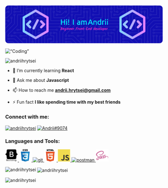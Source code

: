 [![MasterHead](./github-header-image.png)](https://github.com/AndriiHrytsei)




<img align = “right” alt =“Coding” width="600" height="400" src="https://camo.githubusercontent.com/5ddf73ad3a205111cf8c686f687fc216c2946a75005718c8da5b837ad9de78c9/68747470733a2f2f7468756d62732e6766796361742e636f6d2f4576696c4e657874446576696c666973682d736d616c6c2e676966"/>

<p align="left"> <img src="https://komarev.com/ghpvc/?username=andriihrytsei&label=Profile%20views&color=0e75b6&style=flat" alt="andriihrytsei" /> </p>

- 🌱 I’m currently learning **React**

- 💬 Ask me about **Javascript**

- 📫 How to reach me **andrii.hrytsei@gmail.com**

- ⚡ Fun fact **I like spending time with my best friends**

<h3 align="left">Connect with me:</h3>
<p align="left">
<a href="https://codepen.io/andriihrytsei" target="blank"><img align="center" src="https://raw.githubusercontent.com/rahuldkjain/github-profile-readme-generator/master/src/images/icons/Social/codepen.svg" alt="andriihrytsei" height="30" width="40" /></a>
<a href="https://discord.gg/Andrii#9074" target="blank"><img align="center" src="https://raw.githubusercontent.com/rahuldkjain/github-profile-readme-generator/master/src/images/icons/Social/discord.svg" alt="Andrii#9074" height="30" width="40" /></a>
</p>

<h3 align="left">Languages and Tools:</h3>
<p align="left"> <a href="https://getbootstrap.com" target="_blank" rel="noreferrer"> <img src="https://raw.githubusercontent.com/devicons/devicon/master/icons/bootstrap/bootstrap-plain-wordmark.svg" alt="bootstrap" width="40" height="40"/> </a> <a href="https://www.w3schools.com/css/" target="_blank" rel="noreferrer"> <img src="https://raw.githubusercontent.com/devicons/devicon/master/icons/css3/css3-original-wordmark.svg" alt="css3" width="40" height="40"/> </a> <a href="https://git-scm.com/" target="_blank" rel="noreferrer"> <img src="https://www.vectorlogo.zone/logos/git-scm/git-scm-icon.svg" alt="git" width="40" height="40"/> </a> <a href="https://www.w3.org/html/" target="_blank" rel="noreferrer"> <img src="https://raw.githubusercontent.com/devicons/devicon/master/icons/html5/html5-original-wordmark.svg" alt="html5" width="40" height="40"/> </a> <a href="https://developer.mozilla.org/en-US/docs/Web/JavaScript" target="_blank" rel="noreferrer"> <img src="https://raw.githubusercontent.com/devicons/devicon/master/icons/javascript/javascript-original.svg" alt="javascript" width="40" height="40"/> </a> <a href="https://postman.com" target="_blank" rel="noreferrer"> <img src="https://www.vectorlogo.zone/logos/getpostman/getpostman-icon.svg" alt="postman" width="40" height="40"/> </a> <a href="https://sass-lang.com" target="_blank" rel="noreferrer"> <img src="https://raw.githubusercontent.com/devicons/devicon/master/icons/sass/sass-original.svg" alt="sass" width="40" height="40"/> </a> </p>

<p><img align="left" src="https://github-readme-stats.vercel.app/api/top-langs?username=andriihrytsei&show_icons=true&locale=en&layout=compact" alt="andriihrytsei" /></p>

<p>&nbsp;<img align="center" src="https://github-readme-stats.vercel.app/api?username=andriihrytsei&show_icons=true&locale=en" alt="andriihrytsei" /></p>

<p><img align="center" src="https://github-readme-streak-stats.herokuapp.com/?user=andriihrytsei&" alt="andriihrytsei" /></p>

